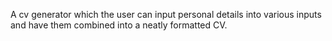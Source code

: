 A cv generator which the user can input personal details into various inputs and have them combined into a neatly formatted CV. 
